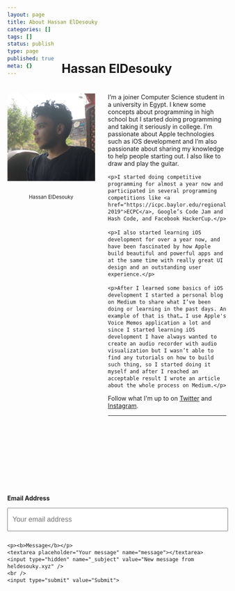 ```yaml
---
layout: page
title: About Hassan ElDesouky
categories: []
tags: []
status: publish
type: page
published: true
meta: {}
---
```


<h1 style="text-align: center; margin-bottom: 40px; margin-top: -50px">Hassan ElDesouky</h1>

<div id="leftCol">
  <img src="/assets/Avatar.jpg" width="290" style="margin-bottom: 10px" />
  <br />
  <p style="text-align: center;"><small style="">Hassan ElDesouky</small></p>
</div>

<div id="rightCol">
  <p>I’m a joiner Computer Science student in a university in Egypt. I knew some concepts about programming in high school but I started doing programming and taking it seriously in college. I’m passionate about Apple technologies such as iOS development and I’m also passionate about sharing my knowledge to help people starting out. I also like to draw and play the guitar.</p>
  
	<p>I started doing competitive programming for almost a year now and participated in several programming competitions like <a href="https://icpc.baylor.edu/regionals/finder/ECPC-2019">ECPC</a>, Google’s Code Jam and Hash Code, and Facebook HackerCup.</p>

	<p>I also started learning iOS development for over a year now, and have been fascinated by how Apple build beautiful and powerful apps and at the same time with really great UI design and an outstanding user experience.</p>

	<p>After I learned some basics of iOS development I started a personal blog on Medium to share what I’ve been doing or learning in the past days. An example of that is that… I use Apple's Voice Memos application a lot and since I started learning iOS development I have always wanted to create an audio recorder with audio visualization but I wasn’t able to find any tutorials on how to build such thing, so I started doing it myself and after I reached an acceptable result I wrote an article about the whole process on Medium.</p>

  <p>Follow what I'm up to on <a href="https://twitter.com/hassanedesouky">Twitter</a> and <a href="https://instagram.com/hassanedesouky">Instagram</a>.</p>
</div>


<div style="width: 100%; float: left; margin-top: 20px; margin-bottom: 20px;">
  <form id="contactform" method="POST" action="https://formspree.io/xgeylegw">
    <p><b>Email Address</b></p>
    <input type="email" name="_replyto" placeholder="Your email address">

    <p><b>Message</b></p>
    <textarea placeholder="Your message" name="message"></textarea>
    <input type="hidden" name="_subject" value="New message from heldesouky.xyz" />
    <br />
    <input type="submit" value="Submit">
  </form>
</div>

<hr />

<style type="text/css">
  .imageCarousel {
    margin-top: 30px;
    height: 310px;
    width: 100%;
    overflow-y: none;
    overflow-x: scroll;
    white-space: nowrap;
  }

  .imageCarousel > a > img {
    height: 300px;
    width: auto;
    max-width: none; /* to override page wide attribute */
    display: inline-block;
  }
  #personalCarousel > a > span {
    /* I didn't spend the time investigating why this is necessary */
    margin-right: 5px;
    height: 300px;
    display: inline-block;
    width: 300px; /* IG pictures should always be square */
    background-size: cover;
    background-repeat: no-repeat;
    background-position: 50% 50%;
  }
  #contactform {
    padding-top: 30px;
  }

  #contactform input[type="email"] {
    width: calc(100% - 20px);
    height: 30px;
    font-size: 16px;
    padding: 10px;
    margin-bottom: 10px;
  }
  #contactform textarea {
    width: calc(100% - 30px);
    height: 100px;
    font-size: 16px;
    border: 1px solid #ccc;
    background-color: #fafafa;
    padding: 15px;
    resize: vertical;
  }
  #contactform input[type="submit"] {
    display: inline-block;
    width: 127px;
    height: 42px;
    background-color: #272727;
    color: white;
    font-weight: 600;
    font-style: normal;
    font-size: 14px;
    border: none;
    margin-top: 10px;
    cursor: pointer;
  }
  #leftCol {
    margin-bottom: 40px;
    margin-right: 30px;
    width: 100%;
    text-align: center;
  }
  @media screen and (max-width: 800px) {
    .imageCarousel {
      height: 190px;
    }
    .imageCarousel > a > img {
      height: 180px;
    }
    #personalCarousel > a > span {
      height: 180px;
      width: 180px;
    }
  }
  @media screen and (min-width: 800px) {
    #leftCol {
        width: 40%;
        float: left;
        height: 820px;
      }
    }
  }
  @media screen and (min-width: 800px) {
    #rightCol {
      width: 55%;
      float: right;
    }
  }
  }
</style>
